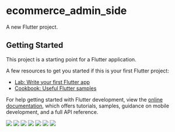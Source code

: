 # ecommerce_admin_side

A new Flutter project.

## Getting Started

This project is a starting point for a Flutter application.

A few resources to get you started if this is your first Flutter project:

- [Lab: Write your first Flutter app](https://docs.flutter.dev/get-started/codelab)
- [Cookbook: Useful Flutter samples](https://docs.flutter.dev/cookbook)

For help getting started with Flutter development, view the
[online documentation](https://docs.flutter.dev/), which offers tutorials,
samples, guidance on mobile development, and a full API reference.

<p>
<img src = "https://github.com/Jenil666/ecommerce_admin_side/assets/116253963/ceb887b1-73b7-43ec-8557-420f7df37049" height 20% width 20%>
  <img src = "https://github.com/Jenil666/ecommerce_admin_side/assets/116253963/4da2577f-3051-4115-acb3-d63028d75461" height 20% width 20%>
  <img src = "https://github.com/Jenil666/ecommerce_admin_side/assets/116253963/db452866-422c-4bf9-80c2-3769bf8885f5" height 20% width 20%>
  <img src = "https://github.com/Jenil666/ecommerce_admin_side/assets/116253963/1106c775-9a76-4d48-89e4-139c2dadc8d6" height 20% width 20%>
  <img src = "https://github.com/Jenil666/ecommerce_admin_side/assets/116253963/bafd7c31-9291-4685-966a-84f32aace423" height 20% width 20%>
  <img src = "https://github.com/Jenil666/ecommerce_admin_side/assets/116253963/9e6c6f90-7b56-415d-a85a-ce49b60202cb" height 20% width 20%>
  <img src = "https://github.com/Jenil666/ecommerce_admin_side/assets/116253963/fb197fcb-4649-412b-9a68-a8b56365a3ad" height 20% width 20%>
  
</p>




